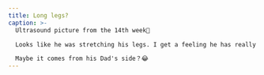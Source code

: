 ```yaml
---
title: Long legs?
caption: >-
  Ultrasound picture from the 14th week👼

  Looks like he was stretching his legs. I get a feeling he has really long legs！

  Maybe it comes from his Dad's side？😂
---
```

